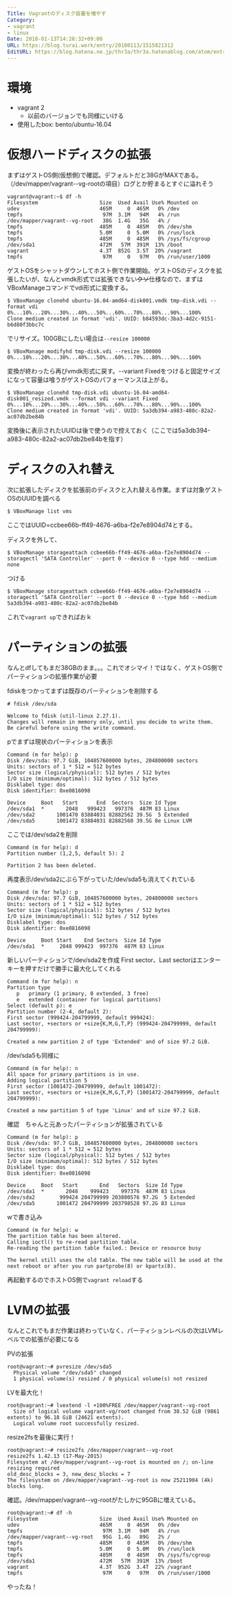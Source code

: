 ```yaml
---
Title: Vagrantのディスク容量を増やす
Category:
- vagrant
- linux
Date: 2018-01-13T14:28:32+09:00
URL: https://blog.turai.work/entry/20180113/1515821312
EditURL: https://blog.hatena.ne.jp/thr3a/thr3a.hatenablog.com/atom/entry/8599973812336867175
---
```


# 環境

- vagrant 2
  - 以前のバージョンでも同様にいける
- 使用したbox: bento/ubuntu-16.04

# 仮想ハードディスクの拡張

まずはゲストOS側(仮想側)で確認。デフォルトだと38GがMAXである。（/dev/mapper/vagrant--vg-rootの項目）ログとか貯まるとすぐに溢れそう

```
vagrant@vagrant:~$ df -h
Filesystem                    Size  Used Avail Use% Mounted on
udev                          465M     0  465M   0% /dev
tmpfs                          97M  3.1M   94M   4% /run
/dev/mapper/vagrant--vg-root   38G  1.4G   35G   4% /
tmpfs                         485M     0  485M   0% /dev/shm
tmpfs                         5.0M     0  5.0M   0% /run/lock
tmpfs                         485M     0  485M   0% /sys/fs/cgroup
/dev/sda1                     472M   57M  391M  13% /boot
vagrant                       4.3T  852G  3.5T  20% /vagrant
tmpfs                          97M     0   97M   0% /run/user/1000
```

ゲストOSをシャットダウンしてホスト側で作業開始。ゲストOSのディスクを拡張したいが、なんとvmdk形式では拡張できない~~クソ~~仕様なので、まずはVBoxManageコマンドでvdi形式に変換する。

```
$ VBoxManage clonehd ubuntu-16.04-amd64-disk001.vmdk tmp-disk.vdi --format vdi
0%...10%...20%...30%...40%...50%...60%...70%...80%...90%...100%
Clone medium created in format 'vdi'. UUID: b84593dc-3ba3-4d2c-9151-b6d80f3bbc7c
```

でリサイズ。100GBにしたい場合は`--resize 100000`

```
$ VBoxManage modifyhd tmp-disk.vdi --resize 100000
0%...10%...20%...30%...40%...50%...60%...70%...80%...90%...100%
```

変換が終わったら再びvmdk形式に戻す。--variant Fixedをつけると固定サイズになって容量は喰うがゲストOSのパフォーマンスは上がる。

```
$ VBoxManage clonehd tmp-disk.vdi ubuntu-16.04-amd64-disk001_resized.vmdk --format vdi --variant Fixed
0%...10%...20%...30%...40%...50%...60%...70%...80%...90%...100%
Clone medium created in format 'vdi'. UUID: 5a3db394-a983-480c-82a2-ac07db2be84b
```

変換後に表示されたUUIDは後で使うので控えておく（ここでは5a3db394-a983-480c-82a2-ac07db2be84bを指す）

# ディスクの入れ替え

次に拡張したディスクを拡張前のディスクと入れ替える作業。まずは対象ゲストOSのUUIDを調べる

```
$ VBoxManage list vms
```

ここではUUID=ccbee66b-ff49-4676-a6ba-f2e7e8904d74とする。

ディスクを外して、

```
$ VBoxManage storageattach ccbee66b-ff49-4676-a6ba-f2e7e8904d74 --storagectl 'SATA Controller' --port 0 --device 0 --type hdd --medium none
```

つける

```
$ VBoxManage storageattach ccbee66b-ff49-4676-a6ba-f2e7e8904d74 --storagectl 'SATA Controller' --port 0 --device 0 --type hdd --medium 5a3db394-a983-480c-82a2-ac07db2be84b
```

これで`vagrant up`できればおｋ

# パーティションの拡張

なんとdfしてもまだ38GBのまま。。。これでオシマイ！ではなく、ゲストOS側でパーティションの拡張作業が必要

fdiskをつかってまずは既存のパーティションを削除する

```
# fdisk /dev/sda

Welcome to fdisk (util-linux 2.27.1).
Changes will remain in memory only, until you decide to write them.
Be careful before using the write command.
```

pでまずは現状のパーティションを表示

```
Command (m for help): p
Disk /dev/sda: 97.7 GiB, 104857600000 bytes, 204800000 sectors
Units: sectors of 1 * 512 = 512 bytes
Sector size (logical/physical): 512 bytes / 512 bytes
I/O size (minimum/optimal): 512 bytes / 512 bytes
Disklabel type: dos
Disk identifier: 0xe0816098

Device     Boot   Start      End  Sectors  Size Id Type
/dev/sda1  *       2048   999423   997376  487M 83 Linux
/dev/sda2       1001470 83884031 82882562 39.5G  5 Extended
/dev/sda5       1001472 83884031 82882560 39.5G 8e Linux LVM
```

ここでは/dev/sda2を削除

```
Command (m for help): d
Partition number (1,2,5, default 5): 2

Partition 2 has been deleted.
```

再度表示/dev/sda2にぶら下がっていた/dev/sda5も消えてくれている

```
Command (m for help): p
Disk /dev/sda: 97.7 GiB, 104857600000 bytes, 204800000 sectors
Units: sectors of 1 * 512 = 512 bytes
Sector size (logical/physical): 512 bytes / 512 bytes
I/O size (minimum/optimal): 512 bytes / 512 bytes
Disklabel type: dos
Disk identifier: 0xe0816098

Device     Boot Start    End Sectors  Size Id Type
/dev/sda1  *     2048 999423  997376  487M 83 Linux
```

新しいパーティションで/dev/sda2を作成 First sector、Last sectorはエンターキーを押すだけで勝手に最大化してくれる

```
Command (m for help): n
Partition type
   p   primary (1 primary, 0 extended, 3 free)
   e   extended (container for logical partitions)
Select (default p): e
Partition number (2-4, default 2): 
First sector (999424-204799999, default 999424): 
Last sector, +sectors or +size{K,M,G,T,P} (999424-204799999, default 204799999): 

Created a new partition 2 of type 'Extended' and of size 97.2 GiB.
```

/dev/sda5も同様に

```
Command (m for help): n   
All space for primary partitions is in use.
Adding logical partition 5
First sector (1001472-204799999, default 1001472): 
Last sector, +sectors or +size{K,M,G,T,P} (1001472-204799999, default 204799999): 

Created a new partition 5 of type 'Linux' and of size 97.2 GiB.
```

確認　ちゃんと元あったパーティションが拡張されている

```
Command (m for help): p
Disk /dev/sda: 97.7 GiB, 104857600000 bytes, 204800000 sectors
Units: sectors of 1 * 512 = 512 bytes
Sector size (logical/physical): 512 bytes / 512 bytes
I/O size (minimum/optimal): 512 bytes / 512 bytes
Disklabel type: dos
Disk identifier: 0xe0816098

Device     Boot   Start       End   Sectors  Size Id Type
/dev/sda1  *       2048    999423    997376  487M 83 Linux
/dev/sda2        999424 204799999 203800576 97.2G  5 Extended
/dev/sda5       1001472 204799999 203798528 97.2G 83 Linux
```

wで書き込み

```
Command (m for help): w
The partition table has been altered.
Calling ioctl() to re-read partition table.
Re-reading the partition table failed.: Device or resource busy

The kernel still uses the old table. The new table will be used at the next reboot or after you run partprobe(8) or kpartx(8).
```

再起動するのでホストOS側で`vagrant reload`する

# LVMの拡張

なんとこれでもまだ作業は終わっていなく、パーティションレベルの次はLVMレベルでの拡張が必要になる

PVの拡張

```
root@vagrant:~# pvresize /dev/sda5
  Physical volume "/dev/sda5" changed
  1 physical volume(s) resized / 0 physical volume(s) not resized
```

LVを最大化！

```
root@vagrant:~# lvextend -l +100%FREE /dev/mapper/vagrant--vg-root
  Size of logical volume vagrant-vg/root changed from 38.52 GiB (9861 extents) to 96.18 GiB (24621 extents).
  Logical volume root successfully resized.
```

resize2fsを最後に実行！

```
root@vagrant:~# resize2fs /dev/mapper/vagrant--vg-root
resize2fs 1.42.13 (17-May-2015)
Filesystem at /dev/mapper/vagrant--vg-root is mounted on /; on-line resizing required
old_desc_blocks = 3, new_desc_blocks = 7
The filesystem on /dev/mapper/vagrant--vg-root is now 25211904 (4k) blocks long.
```

確認。/dev/mapper/vagrant--vg-rootがたしかに95GBに増えている。

```
root@vagrant:~# df -h
Filesystem                    Size  Used Avail Use% Mounted on
udev                          465M     0  465M   0% /dev
tmpfs                          97M  3.1M   94M   4% /run
/dev/mapper/vagrant--vg-root   95G  1.4G   89G   2% /
tmpfs                         485M     0  485M   0% /dev/shm
tmpfs                         5.0M     0  5.0M   0% /run/lock
tmpfs                         485M     0  485M   0% /sys/fs/cgroup
/dev/sda1                     472M   57M  391M  13% /boot
vagrant                       4.3T  952G  3.4T  22% /vagrant
tmpfs                          97M     0   97M   0% /run/user/1000
```

やったね！
